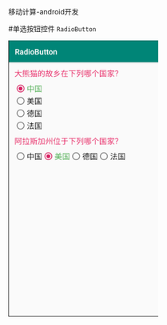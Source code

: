 移动计算-android开发

#单选按钮控件 `RadioButton`

<img src="https://github.com/tsingke/AndroidCodes/blob/master/1_UI/UI_widgets/4_RadioButton/RadioButton.png" width=300 height=552 /> 
